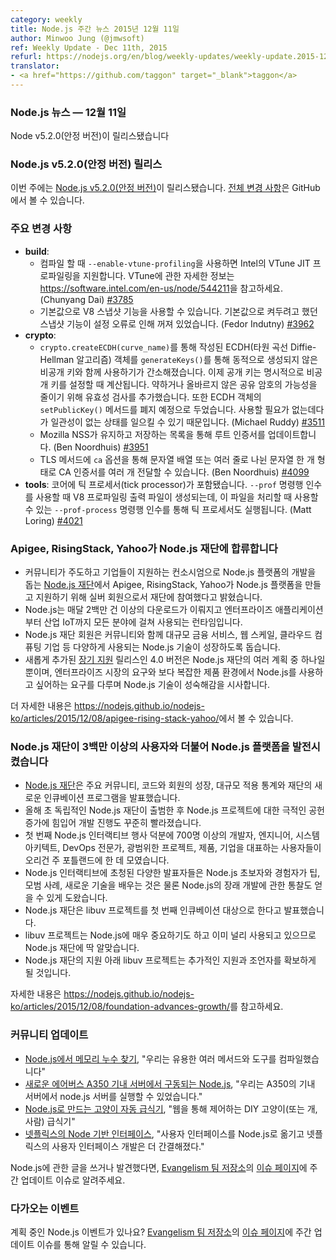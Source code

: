 ```yaml
---
category: weekly
title: Node.js 주간 뉴스 2015년 12월 11일
author: Minwoo Jung (@jmwsoft)
ref: Weekly Update - Dec 11th, 2015
refurl: https://nodejs.org/en/blog/weekly-updates/weekly-update.2015-12-11/
translator:
- <a href="https://github.com/taggon" target="_blank">taggon</a>
---
```


<!--
### Node.js News — December 11th
Node v5.2.0 (Stable) is released
-->

### Node.js 뉴스 — 12월 11일
Node v5.2.0(안정 버전)이 릴리스됐습니다

<!--
### Node.js v5.2.0 (Stable) Releases

This week we have one release: [Node.js v5.2.0 (Stable)](https://nodejs.org/en/blog/release/v5.2.0/). Complete changelog from previous releases can be found [on GitHub](https://github.com/nodejs/node/blob/master/CHANGELOG.md).
-->

### Node.js v5.2.0(안정 버전) 릴리스

이번 주에는 [Node.js v5.2.0(안정 버전)](https://nodejs.org/en/blog/release/v5.2.0/)이 릴리스됐습니다. [전체 변경 사항](https://github.com/nodejs/node/blob/master/CHANGELOG.md)은 GitHub에서 볼 수 있습니다.

<!--
### Notable changes

* **build**:
  - Add support for Intel's VTune JIT profiling when compiled with `--enable-vtune-profiling`. For more information about VTune, see <https://software.intel.com/en-us/node/544211>. (Chunyang Dai) [#3785](https://github.com/nodejs/node/pull/3785).
  - Properly enable V8 snapshots by default. Due to a configuration error, snapshots have been kept off by default when the intention is for the feature to be enabled. (Fedor Indutny) [#3962](https://github.com/nodejs/node/pull/3962).
* **crypto**:
  - Simplify use of ECDH (Elliptic Curve Diffie-Hellman) objects (created via `crypto.createECDH(curve_name)`) with private keys that are not dynamically generated via `generateKeys()`. The public key is now computed when explicitly setting a private key. Added validity checks to reduce the possibility of computing weak or invalid shared secrets. Also, deprecated the `setPublicKey()` method for ECDH objects as its usage is unnecessary and can lead to inconsistent state. (Michael Ruddy) [#3511](https://github.com/nodejs/node/pull/3511).
  - Update root certificates from the current list stored maintained by Mozilla NSS. (Ben Noordhuis) [#3951](https://github.com/nodejs/node/pull/3951).
  - Multiple CA certificates can now be passed with the `ca` option to TLS methods as an array of strings or in a single new-line separated string. (Ben Noordhuis) [#4099](https://github.com/nodejs/node/pull/4099)
* **tools**: Include a tick processor in core, exposed via the `--prof-process` command-line argument which can be used to process V8 profiling output files generated when using the `--prof` command-line argument. (Matt Loring) [#4021](https://github.com/nodejs/node/pull/4021).
-->

### 주요 변경 사항

* **build**:
  - 컴파일 할 때 `--enable-vtune-profiling`을 사용하면 Intel의 VTune JIT 프로파일링을 지원합니다. VTune에 관한 자세한 정보는 <https://software.intel.com/en-us/node/544211>을 참고하세요. (Chunyang Dai) [#3785](https://github.com/nodejs/node/pull/3785)
  - 기본값으로 V8 스냅샷 기능을 사용할 수 있습니다. 기본값으로 켜두려고 했던 스냅샷 기능이 설정 오류로 인해 꺼져 있었습니다. (Fedor Indutny) [#3962](https://github.com/nodejs/node/pull/3962)
* **crypto**:
  - `crypto.createECDH(curve_name)`를 통해 작성된 ECDH(타원 곡선 Diffie-Hellman 알고리즘) 객체를 `generateKeys()`를 통해 동적으로 생성되지 않은 비공개 키와 함께 사용하기가 간소해졌습니다.
이제 공개 키는 명시적으로 비공개 키를 설정할 때 계산됩니다.
약하거나 올바르지 않은 공유 암호의 가능성을 줄이기 위해 유효성 검사를 추가했습니다.
또한 ECDH 객체의 `setPublicKey()` 메서드를 폐지 예정으로 두었습니다. 사용할 필요가 없는데다가 일관성이 없는 상태를 일으킬 수 있기 때문입니다. (Michael Ruddy) [#3511](https://github.com/nodejs/node/pull/3511)
  - Mozilla NSS가 유지하고 저장하는 목록을 통해 루트 인증서를 업데이트합니다. (Ben Noordhuis) [#3951](https://github.com/nodejs/node/pull/3951)
  - TLS 메서드에 `ca` 옵션을 통해 문자열 배열 또는 여러 줄로 나뉜 문자열 한 개 형태로 CA 인증서를 여러 개 전달할 수 있습니다. (Ben Noordhuis) [#4099](https://github.com/nodejs/node/pull/4099)
* **tools**: 코어에 틱 프로세서(tick processor)가 포함됐습니다. `--prof` 명령행 인수를 사용할 때 V8 프로파일링 출력 파일이 생성되는데, 이 파일을 처리할 때 사용할 수 있는 `--prof-process` 명령행 인수를 통해 틱 프로세서도 실행됩니다. (Matt Loring) [#4021](https://github.com/nodejs/node/pull/4021)

<!--
### Apigee, RisingStack and Yahoo Join the Node.js Foundation

* [The Node.js Foundation](https://nodejs.org/en/foundation/), a community-led and industry-backed consortium to advance the development of the Node.js platform, announced Apigee, RisingStack and Yahoo are joining the Foundation as Silver Members to build and support the Node.js platform.
* With over 2 million downloads per month, Node.js is the runtime of choice for developers building everything from enterprise applications to Industrial IoT.
* The Node.js Foundation members work together alongside the community to help grow this diverse technology for large financial services, web-scale, cloud computing companies, and more.
* The newly added [Long-Term Support](https://nodejs.org/en/blog/release/v4.2.0/) release version 4.0 is just one of the many initiatives from the Foundation, which addresses the needs of enterprises that are using Node.js in more complex production environments, and signals the growing maturity of the technology.

See https://nodejs.org/en/blog/announcements/apigee-rising-stack-yahoo/ for more information.
-->

### Apigee, RisingStack, Yahoo가 Node.js 재단에 합류합니다

* 커뮤니티가 주도하고 기업들이 지원하는 컨소시엄으로 Node.js 플랫폼의 개발을 돕는 [Node.js 재단](https://nodejs.org/en/foundation/)에서 Apigee, RisingStack, Yahoo가 Node.js 플랫폼을 만들고 지원하기 위해 실버 회원으로서 재단에 참여했다고 밝혔습니다.
* Node.js는 매달 2백만 건 이상의 다운로드가 이뤄지고 엔터프라이즈 애플리케이션부터 산업 IoT까지 모든 분야에 걸쳐 사용되는 런타임입니다.
* Node.js 재단 회원은 커뮤니티와 함께 대규모 금융 서비스, 웹 스케일, 클라우드 컴퓨팅 기업 등 다양하게 사용되는 Node.js 기술이 성장하도록 돕습니다.
* 새롭게 추가된 [장기 지원](https://nodejs.org/en/blog/release/v4.2.0/) 릴리스인 4.0 버전은 Node.js 재단의 여러 계획 중 하나일 뿐이며, 엔터프라이즈 시장의 요구와 보다 복잡한 제품 환경에서 Node.js를 사용하고 싶어하는 요구를 다루며 Node.js 기술이 성숙해감을 시사합니다.

더 자세한 내용은 <https://nodejs.github.io/nodejs-ko/articles/2015/12/08/apigee-rising-stack-yahoo/>에서 볼 수 있습니다.

<!--
### Node.js Foundation Advances Platform with More Than Three Million Users

* [The Node.js Foundation](https://nodejs.org/en/foundation/), announced major community, code and membership growth, adoption statistics of the technology at large, and the Foundation’s new incubation program.
* Since the independent Node.js Foundation launched earlier this year, development progress continues to accelerate with dramatic increases in contributions to the project.
* The first Node.js Interactive event unites more than 700 developers, engineers, system architects, DevOps professionals and users representing a wide range of projects, products and companies in Portland, Ore.
* Node.js Interactive brings together a broad range of speakers to help experienced and novice Node.js users alike learn tips, best practices, new skills, as well as gain insight into future developments for the technology.
* The Node.js Foundation announced its first incubation project libuv.
* The project is both critical to Node.js and already widely used, making it a natural fit for the Foundation.
* Under the Foundation's umbrella, it will receive additional support and mentorship.

See https://nodejs.org/en/blog/announcements/foundation-advances-growth/ for more information.
-->

### Node.js 재단이 3백만 이상의 사용자와 더불어 Node.js 플랫폼을 발전시켰습니다

* [Node.js 재단](https://nodejs.org/en/foundation/)은 주요 커뮤니티, 코드와 회원의 성장, 대규모 적용 통계와 재단의 새로운 인큐베이션 프로그램을 발표했습니다.
* 올해 초 독립적인 Node.js 재단이 출범한 후 Node.js 프로젝트에 대한 극적인 공헌 증가에 힘입어 개발 진행도 꾸준히 빨라졌습니다.
* 첫 번째 Node.js 인터랙티브 행사 덕분에 700명 이상의 개발자, 엔지니어, 시스템 아키텍트, DevOps 전문가, 광범위한 프로젝트, 제품, 기업을 대표하는 사용자들이 오리건 주 포틀랜드에 한 데 모였습니다.
* Node.js 인터랙티브에 초청된 다양한 발표자들은 Node.js 초보자와 경험자가 팁, 모범 사례, 새로운 기술을 배우는 것은 물론 Node.js의 장래 개발에 관한 통찰도 얻을 수 있게 도왔습니다.
* Node.js 재단은 libuv 프로젝트를 첫 번째 인큐베이션 대상으로 한다고 발표했습니다.
* libuv 프로젝트는 Node.js에 매우 중요하기도 하고 이미 널리 사용되고 있으므로 Node.js 재단에 딱 알맞습니다.
* Node.js 재단의 지원 아래 libuv 프로젝트는 추가적인 지원과 조언자를 확보하게 될 것입니다.

자세한 내용은 <https://nodejs.github.io/nodejs-ko/articles/2015/12/08/foundation-advances-growth/>를 참고하세요.

<!--
### Community Updates

* [Finding a Memory Leak in Node.js](https://blog.risingstack.com/finding-a-memory-leak-in-node-js/), "We compiled a bunch of methods and tools that could help"
* [Node.js running in the new Airbus A350 inflight servers](http://reaktor.com/blog/aircraft-customer-experience-on-a-new-level/), "We were allowed to run our own Node.js-server on the inflight servers of the aircraft."
* [Automatic cat feeder powered by Node.js](https://github.com/rachelnicole/robokitty), "A DIY cat (or dog, or human) feeder controlled over the web."
* [Netflix' Node powered interfaces](http://thenewstack.io/netflix-uses-node-js-power-user-interface/), "Shifting its user interfaces to Node.js, Netflix has been able to streamline the development."

If you have spotted or written something about Node.js, do come over to our [Evangelism team repo](https://github.com/nodejs/evangelism) and suggest it on the [Issues page](https://github.com/nodejs/evangelism/issues/), specifically the Weekly Updates issue.
-->

### 커뮤니티 업데이트

* [Node.js에서 메모리 누수 찾기](https://blog.risingstack.com/finding-a-memory-leak-in-node-js/), "우리는 유용한 여러 메서드와 도구를 컴파일했습니다"
* [새로운 에어버스 A350 기내 서버에서 구동되는 Node.js](http://reaktor.com/blog/aircraft-customer-experience-on-a-new-level/), "우리는 A350의 기내 서버에서 node.js 서버를 실행할 수 있었습니다."
* [Node.js로 만드는 고양이 자동 급식기](https://github.com/rachelnicole/robokitty), "웹을 통해 제어하는 DIY 고양이(또는 개, 사람) 급식기"
* [넷플릭스의 Node 기반 인터페이스](http://thenewstack.io/netflix-uses-node-js-power-user-interface/), "사용자 인터페이스를 Node.js로 옮기고 넷플릭스의 사용자 인터페이스 개발은 더 간결해졌다."

Node.js에 관한 글을 쓰거나 발견했다면, [Evangelism 팀 저장소]((https://github.com/nodejs/evangelism))의 [이슈 페이지](https://github.com/nodejs/evangelism/issues/)에 주간 업데이트 이슈로 알려주세요.

<!--
### Upcoming Events

Have an event about Node.js coming up? You can put your events here through the [Evangelism team repo](https://github.com/nodejs/evangelism) and announce it in the [Issues page](https://github.com/nodejs/evangelism/issues/191), specifically the Weekly Updates issue.
-->

### 다가오는 이벤트

계획 중인 Node.js 이벤트가 있나요? [Evangelism 팀 저장소](https://github.com/nodejs/evangelism)의 [이슈 페이지](https://github.com/nodejs/evangelism/issues)에 주간 업데이트 이슈를 통해 알릴 수 있습니다.
